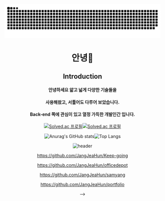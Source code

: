 ![snake gif](https://github.com/jxehxn/jxehxn/blob/output/github-contribution-grid-snake.svg)

 <div align=center>
  
  # 안녕👋 
  
  <h2>Introduction</h2>
  
  #### 안녕하세요 얇고 넓게 다양한 기술들을 
  
  #### 사용해왔고, 서툴어도 다루어 보았습니다.
  
  #### Back-end 쪽에 관심이 있고 열정 가득한 개발인간 입니다.


<!-- 



      
**jxehxn/jxehxn** is a ✨ _special_ ✨ repository because its `README.md` (this file) appears on your GitHub profile.

Here are some ideas to get you started:


![snake gif](https://github.com/jxehxn/jxehxn/blob/output/github-contribution-grid-snake.svg)


[![Anurag's GitHub stats](https://github-readme-stats.vercel.app/api?username=jxehxn)](https://github.com/jxehxn) [![Top Langs](https://github-readme-stats.vercel.app/api/top-langs/?username=jxehxn&layout=compact)](https://github.com/jxehxn) ![header](https://capsule-render.vercel.app/api?type=waving&color=gradient&height=300&section=header&text=JaeHunJang%20&fontSize=90&animation=blinking)

- 🔭 I’m currently working on ...
- 🌱 I’m currently learning ...
- 👯 I’m looking to collaborate on ...
- 🤔 I’m looking for help with ...
- 💬 Ask me about ...
- 📫 How to reach me: ...
- 😄 Pronouns: ...
- ⚡ Fun fact: ...
-->
[![Solved.ac
프로필](http://mazassumnida.wtf/api/v2/generate_badge?boj=luvsoul)](https://solved.ac/luvsoul)[![Solved.ac
프로필](http://mazassumnida.wtf/api/mini/generate_badge?boj=luvsoul)](https://solved.ac/luvsoul)

![Anurag's GitHub stats](https://github-readme-stats.vercel.app/api?username=jxehxn&show_icons=true&theme=dark)![Top Langs](https://github-readme-stats.vercel.app/api/top-langs/?username=jxehxn&layout=compact)


 ![header](https://capsule-render.vercel.app/api?type=waving&color=gradient&height=300&section=header&text=JaeHunJang%20&fontSize=90&animation=blinking)


https://github.com/JangJeaHun/Keep-going

https://github.com/JangJeaHun/officedepot

https://github.com/JangJeaHun/samyang

https://github.com/JangJeaHun/portfolio

-->
</div>



